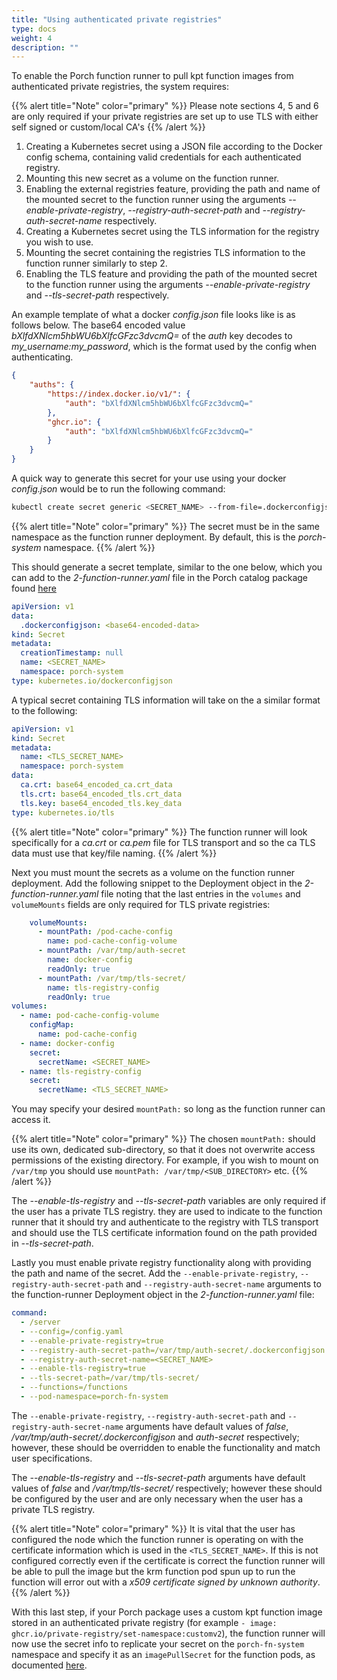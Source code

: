 ```yaml
---
title: "Using authenticated private registries"
type: docs
weight: 4
description: ""
---
```


To enable the Porch function runner to pull kpt function images from authenticated private registries, the system requires:

{{% alert title="Note" color="primary" %}}
Please note sections 4, 5 and 6 are only required if your private registries are set up to use TLS with either self signed or custom/local CA's
{{% /alert %}}

1. Creating a Kubernetes secret using a JSON file according to the Docker config schema, containing valid credentials for each authenticated registry.
2. Mounting this new secret as a volume on the function runner.
3. Enabling the external registries feature, providing the path and name of the mounted secret to the function runner using the arguments *--enable-private-registry*, *--registry-auth-secret-path* and *--registry-auth-secret-name* respectively.
4. Creating a Kubernetes secret using the TLS information for the registry you wish to use.
5. Mounting the secret containing the registries TLS information to the function runner similarly to step 2.
6. Enabling the TLS feature and providing the path of the mounted secret to the function runner using the arguments *--enable-private-registry* and *--tls-secret-path* respectively.

An example template of what a docker *config.json* file looks like is as follows below. The base64 encoded value *bXlfdXNlcm5hbWU6bXlfcGFzc3dvcmQ=* of the *auth* key decodes to *my_username:my_password*, which is the format used by the config when authenticating.

```json
{
    "auths": {
        "https://index.docker.io/v1/": {
            "auth": "bXlfdXNlcm5hbWU6bXlfcGFzc3dvcmQ="
        },
        "ghcr.io": {
            "auth": "bXlfdXNlcm5hbWU6bXlfcGFzc3dvcmQ="
        }
    }
}
```

A quick way to generate this secret for your use using your docker *config.json* would be to run the following command:

```bash
kubectl create secret generic <SECRET_NAME> --from-file=.dockerconfigjson=/path/to/your/config.json --type=kubernetes.io/dockerconfigjson --dry-run=client -o yaml -n porch-system
```

{{% alert title="Note" color="primary" %}}
The secret must be in the same namespace as the function runner deployment. By default, this is the *porch-system* namespace.
{{% /alert %}}

This should generate a secret template, similar to the one below, which you can add to the *2-function-runner.yaml* file in the Porch catalog package found [here](https://github.com/nephio-project/catalog/tree/main/nephio/core/porch)

```yaml
apiVersion: v1
data:
  .dockerconfigjson: <base64-encoded-data>
kind: Secret
metadata:
  creationTimestamp: null
  name: <SECRET_NAME>
  namespace: porch-system
type: kubernetes.io/dockerconfigjson
```

A typical secret containing TLS information will take on the a similar format to the following:

```yaml
apiVersion: v1
kind: Secret
metadata:
  name: <TLS_SECRET_NAME>
  namespace: porch-system
data:
  ca.crt: base64_encoded_ca.crt_data
  tls.crt: base64_encoded_tls.crt_data
  tls.key: base64_encoded_tls.key_data
type: kubernetes.io/tls
```

{{% alert title="Note" color="primary" %}}
The function runner will look specifically for a *ca.crt* or *ca.pem* file for TLS transport and so the ca TLS data must use that key/file naming.
{{% /alert %}}

Next you must mount the secrets as a volume on the function runner deployment. Add the following snippet to the Deployment object in the *2-function-runner.yaml* file noting that the last entries in the `volumes` and `volumeMounts` fields are only required for TLS private registries:

```yaml
    volumeMounts:
      - mountPath: /pod-cache-config
        name: pod-cache-config-volume
      - mountPath: /var/tmp/auth-secret
        name: docker-config
        readOnly: true
      - mountPath: /var/tmp/tls-secret/
        name: tls-registry-config
        readOnly: true
volumes:
  - name: pod-cache-config-volume
    configMap:
      name: pod-cache-config
  - name: docker-config
    secret:
      secretName: <SECRET_NAME>
  - name: tls-registry-config
    secret:
      secretName: <TLS_SECRET_NAME>
```

You may specify your desired `mountPath:` so long as the function runner can access it.

{{% alert title="Note" color="primary" %}}
The chosen `mountPath:` should use its own, dedicated sub-directory, so that it does not overwrite access permissions of the existing directory. For example, if you wish to mount on `/var/tmp` you should use `mountPath: /var/tmp/<SUB_DIRECTORY>` etc.
{{% /alert %}}

The *--enable-tls-registry* and *--tls-secret-path* variables are only required if the user has a private TLS registry. they are used to indicate to the function runner that it should try and authenticate to the registry with TLS transport and should use the TLS certificate information found on the path provided in *--tls-secret-path*.

Lastly you must enable private registry functionality along with providing the path and name of the secret. Add the `--enable-private-registry`, `--registry-auth-secret-path` and `--registry-auth-secret-name` arguments to the function-runner Deployment object in the *2-function-runner.yaml* file:

```yaml
command:
  - /server
  - --config=/config.yaml
  - --enable-private-registry=true
  - --registry-auth-secret-path=/var/tmp/auth-secret/.dockerconfigjson
  - --registry-auth-secret-name=<SECRET_NAME>
  - --enable-tls-registry=true
  - --tls-secret-path=/var/tmp/tls-secret/
  - --functions=/functions
  - --pod-namespace=porch-fn-system
```

The `--enable-private-registry`, `--registry-auth-secret-path` and `--registry-auth-secret-name` arguments have default values of *false*, */var/tmp/auth-secret/.dockerconfigjson* and *auth-secret* respectively; however, these should be overridden to enable the functionality and match user specifications.

The *--enable-tls-registry* and *--tls-secret-path* arguments have default values of *false* and */var/tmp/tls-secret/* respectively; however these should be configured by the user and are only necessary when the user has a private TLS registry.

{{% alert title="Note" color="primary" %}}
It is vital that the user has configured the node which the function runner is operating on with the certificate information which is used in the `<TLS_SECRET_NAME>`. If this is not configured correctly even if the certificate is correct the function runner will be able to pull the image but the krm function pod spun up to run the function will error out with a *x509 certificate signed by unknown authority*.
{{% /alert %}}

With this last step, if your Porch package uses a custom kpt function image stored in an authenticated private registry (for example `- image: ghcr.io/private-registry/set-namespace:customv2`), the function runner will now use the secret info to replicate your secret on the `porch-fn-system` namespace and specify it as an `imagePullSecret` for the function pods, as documented [here](https://kubernetes.io/docs/tasks/configure-pod-container/pull-image-private-registry/).
